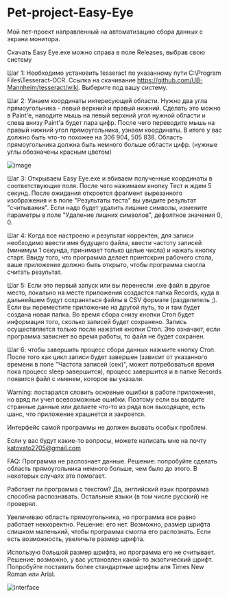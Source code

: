 # Pet-project-Easy-Eye

  Мой пет-проект направленный на автоматизацию сбора данных с экрана монитора. 

  Скачать Easy Eye.exe можно справа в поле Releases, выбрав свою систему

  Шаг 1: Необходимо установить tesseract по указанному пути C:\Program Files\Tesseract-OCR. Ссылка на скачивание https://github.com/UB-Mannheim/tesseract/wiki. Выберите под вашу систему. 

  Шаг 2: Узнаем координаты интересующей области. Нужно два угла прямоугольника - левый верхний и правый нижний. Сделать это можно в Paint'e, наводите мышь на левый верхний угол нужной области и слева внизу Paint'a будет пара цифр. После чего переводите мышь на правый нижний угол прямоугольника, узнаем координаты. В итоге у вас должно быть что-то похожее на 306 904, 505 838. Область прямоугольника должна быть немного больше области цифр. (нужные углы обозначены красным цветом)
  
  ![image](https://user-images.githubusercontent.com/69383370/133995214-cfa9ba52-637b-4b76-9998-3a70a60836ae.png)


  Шаг 3: Открываем Easy Eye.exe и вбиваем полученные координаты в соответствующие поля. После чего нажимаем кнопку Тест и ждем 5 секунд. После ожидания откроется фрагмент вырезанного изображения и в поле "Результаты теста" вы увидите результат "считывания". Если надо будет удалить лишние символы, измените параметры в поле "Удаление лишних символов", дефолтное значения 0, 0.

  Шаг 4: Когда все настроено и результат корректен, для записи необходимо ввести имя будущего файла, ввести частоту записей (минимум 1 секунда, принимает только целые числа) и нажать кнопку старт. Ввиду того, что программа делает принтскрин рабочего стола, ваше приложение должно быть открыто, чтобы программа смогла считать результат. 

  Шаг 5: Если это первый запуск или вы перенесли .exe файл в другое место, локально на месте приложения создастся папка Records, куда в дальнейшем будут сохраняться файлы в CSV формате (разделитель ;). Если вы переместите приложение на другой путь, то и там будет создана новая папка. Во время сбора снизу кнопки Стоп будет информация того, сколько записей будет сохранено. Запись осуществляется только после нажатия кнопки Стоп. Это означает, если программа зависнет во время работы, то файл не будет сохранен.

  Шаг 6: чтобы завершить процесс сбора данных нажмите кнопку Стоп. После того как цикл записи будет завершен (зависит от указанного времени в поле "Частота записей (сек)", может потребоваться время пока процесс sleep завершится), процесс завершится и в папке Records появится файл с именем, которое вы указали.

  Warning: постарался словить основные ошибки в работе приложения, но вряд ли учел всевозможные ошибки. Поэтому если вы вводите странные данные или делаете что-то из ряда вон выходящее, есть шанс, что приложение крашнется и закроется.

  Интерфейс самой программы не должен вызвать особых проблем.

  Если у вас будут какие-то вопросы, можете написать мне на почту katovato2705@gmail.com
  
  FAQ: Программа не распознает данные. Решение: попробуйте сделать область прямоугольника немного больше, чем было до этого. В некоторых случаях это помогает.
  
   Работает ли программа с текстом? Да, английский язык программа способна распознавать. Остальные языки (в том числе русский) не проверял. 
   
   Увеличиваю область прямоугольника, но программа все равно работает неккоректно. Решение: его нет. Возможно, размер шрифта слишком маленький, чтобы программа смогла его распознать. Если есть возможность, увеличьте размер шрифта. 
   
   Использую большой размер шрифта, но программа его не считывает. Решение: возможно, у вас установлен какой-то экзотический шрифт. Попробуйте поставить более стандартные шрифты аля Times New Roman или Arial. 
  
![interface](https://user-images.githubusercontent.com/69383370/134298761-cd3d1ded-15b8-4696-a141-c44b0533c565.png)



